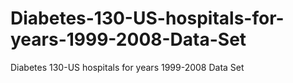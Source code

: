 # Diabetes-130-US-hospitals-for-years-1999-2008-Data-Set
Diabetes 130-US hospitals for years 1999-2008 Data Set
